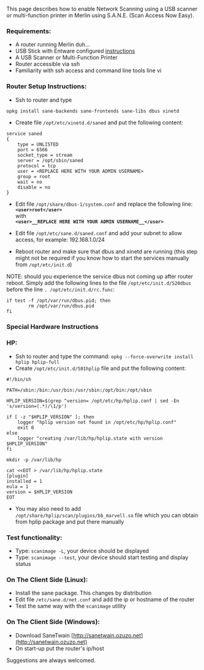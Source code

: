 This page describes how to enable Network Scanning using a USB scanner or multi-function printer in Merlin using S.A.N.E. (Scan Access Now Easy).

### Requirements:
* A router running Merlin duh...
* USB Stick with Entware configured [instructions](https://github.com/RMerl/asuswrt-merlin.ng/wiki/Entware)
* A USB Scanner or Multi-Function Printer
* Router accessible via ssh
* Familiarity with ssh access and command line tools line vi

### Router Setup Instructions:
* Ssh to router and type 
```
opkg install sane-backends sane-frontends sane-libs dbus xinetd
```
* Create file `/opt/etc/xinetd.d/saned` and put the following content:  
```
service saned
{
    type = UNLISTED
    port = 6566
    socket_type = stream
    server = /opt/sbin/saned
    protocol = tcp
    user = <REPLACE HERE WITH YOUR ADMIN USERNAME>
    group = root
    wait = no
    disable = no
}
```
* Edit file `/opt/share/dbus-1/system.conf` and replace the following line:  
**`<user>root</user>`**  
with  
**`<user>__REPLACE HERE WITH YOUR ADMIN USERNAME__</user>`**  

* Edit file `/opt/etc/sane.d/saned.conf` and add your subnet to allow access, for example: 192.168.1.0/24  
* Reboot router and make sure that dbus and xinetd are running (this step might not be required if you know how to start the services manually from `/opt/etc/init.d`)

NOTE: should you experience the service dbus not coming up after router reboot. Simply add the following lines to the file `/opt/etc/init.d/S20dbus` before the line `. /opt/etc/init.d/rc.func`:  
```
if test -f /opt/var/run/dbus.pid; then
        rm /opt/var/run/dbus.pid
fi
```
### Special Hardware Instructions
### HP:
* Ssh to router and type the command: `opkg --force-overwrite install hplip hplip-full`
* Create `/opt/etc/init.d/S01hplip` file and put the following content:
```
#!/bin/sh

PATH=/sbin:/bin:/usr/bin:/usr/sbin:/opt/bin:/opt/sbin

HPLIP_VERSION=$(grep ^version= /opt/etc/hp/hplip.conf | sed -En 's/version=(.*)/\1/p')

if [ -z "$HPLIP_VERSION" ]; then
	logger "hplip version not found in /opt/etc/hp/hplip.conf"
	exit 0
else
	logger "creating /var/lib/hp/hplip.state with version $HPLIP_VERSION"
fi

mkdir -p /var/lib/hp

cat <<EOT > /var/lib/hp/hplip.state
[plugin]
installed = 1
eula = 1
version = $HPLIP_VERSION
EOT
```
* You may also need to add `/opt/share/hplip/scan/plugins/bb_marvell.so` file which you can obtain from hplip package and put there manually

### Test functionality:
* Type: `scanimage -L`, your device should be displayed
* Type: `scanimage --test`, your device should start testing and display status

### On The Client Side (Linux):
* Install the sane package. This changes by distribution
* Edit file `/etc/sane.d/net.conf` and add the ip or hostname of the router
* Test the same way with the `scanimage` utility

### On The Client Side (Windows):
* Download SaneTwain [http://sanetwain.ozuzo.net](http://sanetwain.ozuzo.net)
* On start-up put the router's ip/host

Suggestions are always welcomed.
 